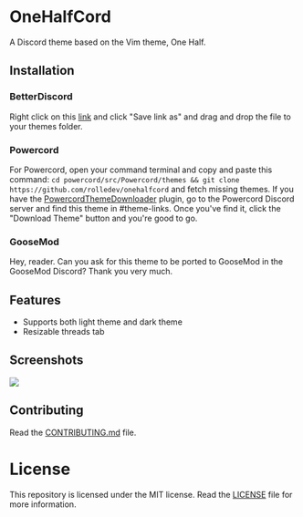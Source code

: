 # OneHalfCord
 A Discord theme based on the Vim theme, One Half.
## Installation
### BetterDiscord
Right click on this [link](https://raw.githubusercontent.com/rolledev/onehalfcord/master/OneHalfCord.theme.css) and click "Save link as" and drag and drop the file to your themes folder.
### Powercord
For Powercord, open your command terminal and copy and paste this command: `cd powercord/src/Powercord/themes && git clone https://github.com/rolledev/onehalfcord` and fetch missing themes. If you have the [PowercordThemeDownloader](https://github.com/ploogins/PowercordThemeDownloader) plugin, go to the Powercord Discord server and find this theme in #theme-links. Once you've find it, click the "Download Theme" button and you're good to go.
### GooseMod
Hey, reader. Can you ask for this theme to be ported to GooseMod in the GooseMod Discord? Thank you very much.
## Features
- Supports both light theme and dark theme
- Resizable threads tab
## Screenshots
![](https://i.imgur.com/DYSMUlD.png)
## Contributing
Read the [CONTRIBUTING.md](https://github.com/rolledev/onehalfcord/blob/master/CONTRIBUTING.md) file.
# License
This repository is licensed under the MIT license. Read the [LICENSE](https://github.com/rolledev/onehalfcord/blob/master/LICENSE) file for more information.

